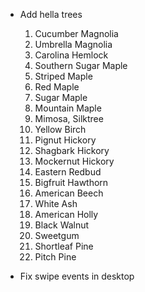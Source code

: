 
- Add hella trees  
    1. Cucumber Magnolia
    2. Umbrella Magnolia
    3. Carolina Hemlock
    4. Southern Sugar Maple
    5. Striped  Maple
    6. Red Maple
    7. Sugar Maple
    8. Mountain Maple
    9. Mimosa, Silktree
    10. Yellow Birch
    11. Pignut Hickory
    12. Shagbark Hickory
    13. Mockernut Hickory
    14. Eastern Redbud
    15. Bigfruit Hawthorn
    16. American Beech
    17. White Ash
    18. American Holly
    19. Black Walnut
    20. Sweetgum
    21. Shortleaf Pine
    22. Pitch Pine


- Fix swipe events in desktop